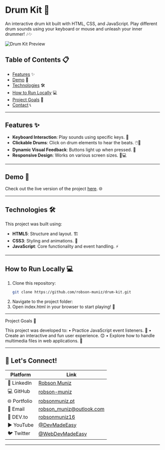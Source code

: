 # Drum Kit 🥁

An interactive drum kit built with HTML, CSS, and JavaScript. Play different drum sounds using your keyboard or mouse and unleash your inner drummer! 🎶✨

![Drum Kit Preview](https://github.com/user-attachments/assets/137b11dc-fd03-41f9-a4c8-cbea4c50ae6b)



## Table of Contents 📋

- [Features](#features) ✨
- [Demo](#demo) 🚀
- [Technologies](#technologies) 🛠️
- [How to Run Locally](#how-to-run-locally) 💻
- [Project Goals](#project-goals) 🎯
- [Contact](#contact) 📞

---

## Features ✨

- **Keyboard Interaction**: Play sounds using specific keys. 🎹
- **Clickable Drums**: Click on drum elements to hear the beats. 🖱️🥁
- **Dynamic Visual Feedback**: Buttons light up when pressed. 🌟
- **Responsive Design**: Works on various screen sizes. 📱💻

---

## Demo 🚀

Check out the live version of the project [here](https://nimble-rugelach-ebe329.netlify.app). 🌐

---

## Technologies 🛠️

This project was built using:

- **HTML5**: Structure and layout. 🏗️
- **CSS3**: Styling and animations. 🎨
- **JavaScript**: Core functionality and event handling. ⚡

---

## How to Run Locally 💻

1. Clone this repository:
   ```bash
   git clone https://github.com/robson-muniz/drum-kit.git
2.	Navigate to the project folder:
3.  Open index.html in your browser to start playing! 🥁

---
Project Goals 🎯

This project was developed to:
	•	Practice JavaScript event listeners. 🔔
	•	Create an interactive and fun user experience. 😊
	•	Explore how to handle multimedia files in web applications. 🎵

 ---

 ## 🤝 Let's Connect!

| Platform | Link |
|----------|------|
| 💼 LinkedIn | [Robson Muniz](https://www.linkedin.com/in/robson-muniz/) |
| 💻 GitHub | [robson-muniz](https://github.com/robson-muniz/) |
| 🌐 Portfolio | [robsonmuniz.pt](https://www.robsonmuniz.pt) |
| 📧 Email | [robson_muniz@outlook.com](mailto:robson_muniz@outlook.com) |
| 📝 DEV.to | [robsonmuniz16](https://dev.to/robsonmuniz16) |
| ▶️ YouTube | [@DevMadeEasy](https://www.youtube.com/@DevMadeEasy) |
| 🐦 Twitter | [@WebDevMadeEasy](https://x.com/WebDevMadeEasy) |

---

 

   
